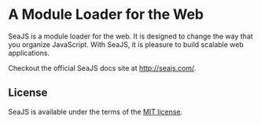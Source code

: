
A Module Loader for the Web
===

SeaJS is a module loader for the web. It is designed to change the way that you
organize JavaScript. With SeaJS, it is pleasure to build scalable web
applications.

Checkout the official SeaJS docs site at <http://seajs.com/>.


## License

SeaJS is available under the terms of the [MIT license](http://seajs.com/MIT-LICENSE.txt).
